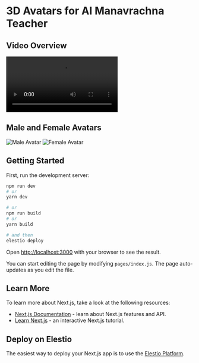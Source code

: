 # 3D Avatars for AI Manavrachna Teacher

## Video Overview

![Project Video](./public/assets/AIBotDemo.mov)

## Male and Female Avatars

![Male Avatar](./public/assets/Male_Manavrachna_Homepage.png)
![Female Avatar](./public/assets/Female_Manavrachna_Homepage.png)

## Getting Started

First, run the development server:

```bash
npm run dev
# or
yarn dev

# or
npm run build
# or
yarn build

# and then
elestio deploy
```

Open [http://localhost:3000](http://localhost:3000) with your browser to see the result.

You can start editing the page by modifying `pages/index.js`. The page auto-updates as you edit the file.

## Learn More

To learn more about Next.js, take a look at the following resources:

-  [Next.js Documentation](https://nextjs.org/docs) - learn about Next.js features and API.
-  [Learn Next.js](https://nextjs.org/learn) - an interactive Next.js tutorial.

## Deploy on Elestio

The easiest way to deploy your Next.js app is to use the [Elestio Platform](https://ellest.io).
